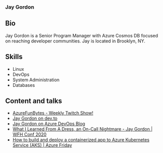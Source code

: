 ### Jay Gordon

## Bio

Jay Gordon is a Senior Program Manager with Azure Cosmos DB focused on reaching developer communities. Jay is located in Brooklyn, NY.


## Skills

- Linux
- DevOps
- System Administration
- Databases

## Content and talks

- [AzureFunBytes - Weekly Twitch Show!](https://twitter.com/azurefunbytes)
- [Jay Gordon on dev.to](https://dev.to/jaydestro)
- [Jay Gordon on Azure DevOps Blog](https://devblogs.microsoft.com/devops/author/jagordmicrosoft-com/)
- [What I Learned From A Dress, an On-Call Nightmare - Jay Gordon | WFH Conf 2020](https://www.youtube.com/watch?v=aniqpxWGsjc)
- [How to build and deploy a containerized app to Azure Kubernetes Service (AKS) | Azure Friday](https://www.youtube.com/watch?v=E9YWmbUb9Ps)
